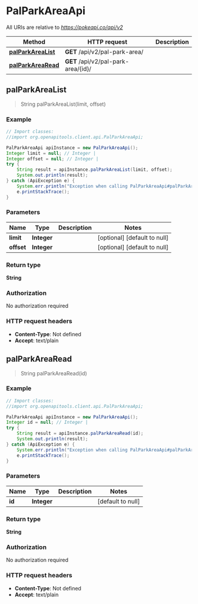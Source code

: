 # PalParkAreaApi

All URIs are relative to *https://pokeapi.co/api/v2*

Method | HTTP request | Description
------------- | ------------- | -------------
[**palParkAreaList**](PalParkAreaApi.md#palParkAreaList) | **GET** /api/v2/pal-park-area/ | 
[**palParkAreaRead**](PalParkAreaApi.md#palParkAreaRead) | **GET** /api/v2/pal-park-area/{id}/ | 



## palParkAreaList

> String palParkAreaList(limit, offset)



### Example

```java
// Import classes:
//import org.openapitools.client.api.PalParkAreaApi;

PalParkAreaApi apiInstance = new PalParkAreaApi();
Integer limit = null; // Integer | 
Integer offset = null; // Integer | 
try {
    String result = apiInstance.palParkAreaList(limit, offset);
    System.out.println(result);
} catch (ApiException e) {
    System.err.println("Exception when calling PalParkAreaApi#palParkAreaList");
    e.printStackTrace();
}
```

### Parameters


Name | Type | Description  | Notes
------------- | ------------- | ------------- | -------------
 **limit** | **Integer**|  | [optional] [default to null]
 **offset** | **Integer**|  | [optional] [default to null]

### Return type

**String**

### Authorization

No authorization required

### HTTP request headers

- **Content-Type**: Not defined
- **Accept**: text/plain


## palParkAreaRead

> String palParkAreaRead(id)



### Example

```java
// Import classes:
//import org.openapitools.client.api.PalParkAreaApi;

PalParkAreaApi apiInstance = new PalParkAreaApi();
Integer id = null; // Integer | 
try {
    String result = apiInstance.palParkAreaRead(id);
    System.out.println(result);
} catch (ApiException e) {
    System.err.println("Exception when calling PalParkAreaApi#palParkAreaRead");
    e.printStackTrace();
}
```

### Parameters


Name | Type | Description  | Notes
------------- | ------------- | ------------- | -------------
 **id** | **Integer**|  | [default to null]

### Return type

**String**

### Authorization

No authorization required

### HTTP request headers

- **Content-Type**: Not defined
- **Accept**: text/plain

